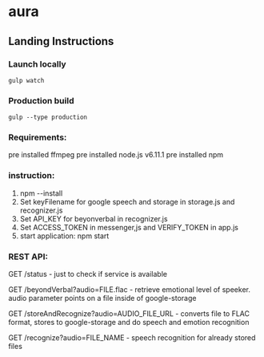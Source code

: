 # aura

## Landing Instructions
### Launch locally
`gulp watch`
### Production build
`gulp --type production`


### Requirements: 
   pre installed   ffmpeg
   pre installed node.js v6.11.1
   pre installed npm

### instruction: 
1) npm --install
2) Set keyFilename for google speech and storage in storage.js and recognizer.js
3) Set API_KEY for beyonverbal in recognizer.js
4) Set ACCESS_TOKEN in messenger,js and VERIFY_TOKEN in app.js
5) start application: npm start


### REST API:

GET /status - just to check if service is available

GET /beyondVerbal?audio=FILE.flac - retrieve emotional level of speeker. audio parameter points on a file inside of google-storage

GET /storeAndRecognize?audio=AUDIO_FILE_URL - converts file to FLAC format, stores to google-storage and do speech and emotion recognition

GET /recognize?audio=FILE_NAME - speech recognition for already stored files
